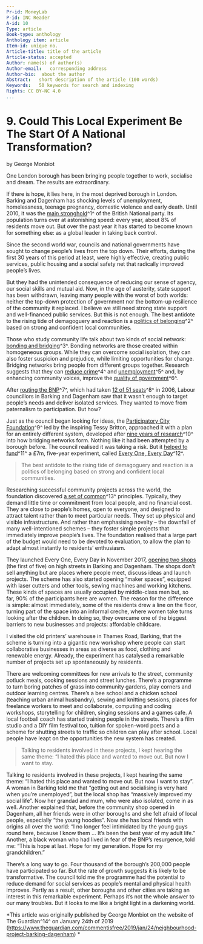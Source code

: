 ```yaml
---
Pr-id: MoneyLab
P-id: INC Reader
A-id: 10
Type: article
Book-type: anthology
Anthology item: article
Item-id: unique no.
Article-title: title of the article
Article-status: accepted
Author: name(s) of author(s)
Author-email:   corresponding address
Author-bio:  about the author
Abstract:   short description of the article (100 words)
Keywords:   50 keywords for search and indexing
Rights: CC BY-NC 4.0
...
```



# 9. Could This Local Experiment Be The Start Of A National Transformation?

by George Monbiot

One London borough has been bringing people together to work, socialise
and dream. The results are extraordinary.

If there is hope, it lies here, in the most deprived borough in London.
Barking and Dagenham has shocking levels of unemployment, homelessness,
teenage pregnancy, domestic violence and early death. Until 2010, it was
the [main
stronghold](http://news.bbc.co.uk/1/hi/uk_politics/4974870.stm)^1^ of
the British National party. Its population turns over at astonishing
speed: every year, about 8% of residents move out. But over the past
year it has started to become known for something else: as a global
leader in taking back control.

Since the second world war, councils and national governments have
sought to change people’s lives from the top down. Their efforts, during
the first 30 years of this period at least, were highly effective,
creating public services, public housing and a social safety net that
radically improved people’s lives.

But they had the unintended consequence of reducing our sense of agency,
our social skills and mutual aid. Now, in the age of austerity, state
support has been withdrawn, leaving many people with the worst of both
worlds: neither the top-down protection of government nor the bottom-up
resilience of the community it replaced. I believe we still need strong
state support and well-financed public services. But this is not enough.
The best antidote to the rising tide of demagoguery and reaction is a
[politics of
belonging](https://www.theguardian.com/books/2017/sep/09/george-monbiot-how-de-we-get-out-of-this-mess)^2^
based on strong and confident local communities.

Those who study community life talk about two kinds of social network:
[bonding and
bridging](https://www.socialcapitalresearch.com/difference-bonding-bridging-social-capital/)^3^.
Bonding networks are those created within homogeneous groups. While they
can overcome social isolation, they can also foster suspicion and
prejudice, while limiting opportunities for change. Bridging networks
bring people from different groups together. Research suggests that they
can [reduce
crime](https://www.jstor.org/stable/3598488?seq=1#page_scan_tab_contents)^4^
and
[unemployment](http://www.academia.edu/11729767/_Civic_Health_and_Unemployment_II_The_Case_Builds_)^5^
and, by enhancing community voices, improve the [quality of
government](https://www.tandfonline.com/doi/abs/10.1080/14719037.2010.532962)^6^.

After [routing the BNP](http://news.bbc.co.uk/1/hi/8668885.stm)^7^,
which had taken [12 of 51
seats](https://www.theguardian.com/politics/2006/may/05/localelections2006.uk)^8^
in 2006, Labour councillors in Barking and Dagenham saw that it wasn’t
enough to target people’s needs and deliver isolated services. They
wanted to move from paternalism to participation. But how?

Just as the council began looking for ideas, the [Participatory City
Foundation](http://www.participatorycity.org/)^9^ led by the inspiring
Tessy Britton, approached it with a plan for an entirely different
system, developed after [nine years of
research](https://issuu.com/participatorycity/docs/designed_to_scale_v.1)^10^
into how bridging networks form. Nothing like it had been attempted by a
borough before. The council realised it was taking a risk. But it
[helped to fund](https://www.lbbd.gov.uk/every-one-every-day)^11^ a £7m,
five-year experiment, called [Every One, Every
Day](https://www.weareeveryone.org/)^12^.

> The best antidote to the rising tide of demagoguery and reaction is a
> politics of belonging based on strong and confident local communities.

Researching successful community projects across the world, the
foundation discovered [a set of
common](https://drive.google.com/file/d/1Xobncy0wVby19kjT7Ii0giGsAtvg8rt3/view)^13^
principles. Typically, they demand little time or commitment from local
people, and no financial cost. They are close to people’s homes, open to
everyone, and designed to attract talent rather than to meet particular
needs. They set up physical and visible infrastructure. And rather than
emphasising novelty – the downfall of many well-intentioned schemes –
they foster simple projects that immediately improve people’s lives. The
foundation realised that a large part of the budget would need to be
devoted to evaluation, to allow the plan to adapt almost instantly to
residents’ enthusiasm.

They launched Every One, Every Day in November 2017, [opening two
shops](https://www.weareeveryone.org/visit-us/) (the first of five) on
high streets in Barking and Dagenham. The shops don’t sell anything but
are places where people meet, discuss ideas and launch projects. The
scheme has also started opening “maker spaces”, equipped with laser
cutters and other tools, sewing machines and working kitchens. These
kinds of spaces are usually occupied by middle-class men but, so far,
90% of the participants here are women. The reason for the difference is
simple: almost immediately, some of the residents drew a line on the
floor, turning part of the space into an informal creche, where women
take turns looking after the children. In doing so, they overcame one of
the biggest barriers to new businesses and projects: affordable
childcare.

I visited the old printers’ warehouse in Thames Road, Barking, that the
scheme is turning into a gigantic new workshop where people can start
collaborative businesses in areas as diverse as food, clothing and
renewable energy. Already, the experiment has catalysed a remarkable
number of projects set up spontaneously by residents.

There are welcoming committees for new arrivals to the street, community
potluck meals, cooking sessions and street lunches. There’s a programme
to turn boring patches of grass into community gardens, play corners and
outdoor learning centres. There’s a bee school and a chicken school
(teaching urban animal husbandry), sewing and knitting sessions, places
for freelance workers to meet and collaborate, computing and coding
workshops, storytelling for children, singing sessions and a games cafe.
A local football coach has started training people in the streets.
There’s a film studio and a DIY film festival too, tuition for
spoken-word poets and a scheme for shutting streets to traffic so
children can play after school. Local people have leapt on the
opportunities the new system has created.

> Talking to residents involved in these projects, I kept hearing the
> same theme: “I hated this place and wanted to move out. But now I want
> to stay.

Talking to residents involved in these projects, I kept hearing the same
theme: “I hated this place and wanted to move out. But now I want to
stay”. A woman in Barking told me that “getting out and socialising is
very hard when you’re unemployed”, but the local shop has “massively
improved my social life”. Now her grandad and mum, who were also
isolated, come in as well. Another explained that, before the community
shop opened in Dagenham, all her friends were in other boroughs and she
felt afraid of local people, especially “the young hoodies”. Now she has
local friends with origins all over the world: “I no longer feel
intimidated by the young guys round here, because I know them … It’s
been the best year of my adult life.” Another, a black woman who had
lived in fear of the BNP’s resurgence, told me: “This is hope at last.
Hope for my generation. Hope for my grandchildren.”

There’s a long way to go. Four thousand of the borough’s 200,000 people
have participated so far. But the rate of growth suggests it is likely
to be transformative. The council told me the programme had the
potential to reduce demand for social services as people’s mental and
physical health improves. Partly as a result, other boroughs and other
cities are taking an interest in this remarkable experiment. Perhaps
it’s not the whole answer to our many troubles. But it looks to me like
a bright light in a darkening world.

*This article was originally published by George Monbiot on the website
of The Guardian^14^ on January 24th of 2019
(<https://www.theguardian.com/commentisfree/2019/jan/24/neighbourhood-project-barking-dagenham>)
*
